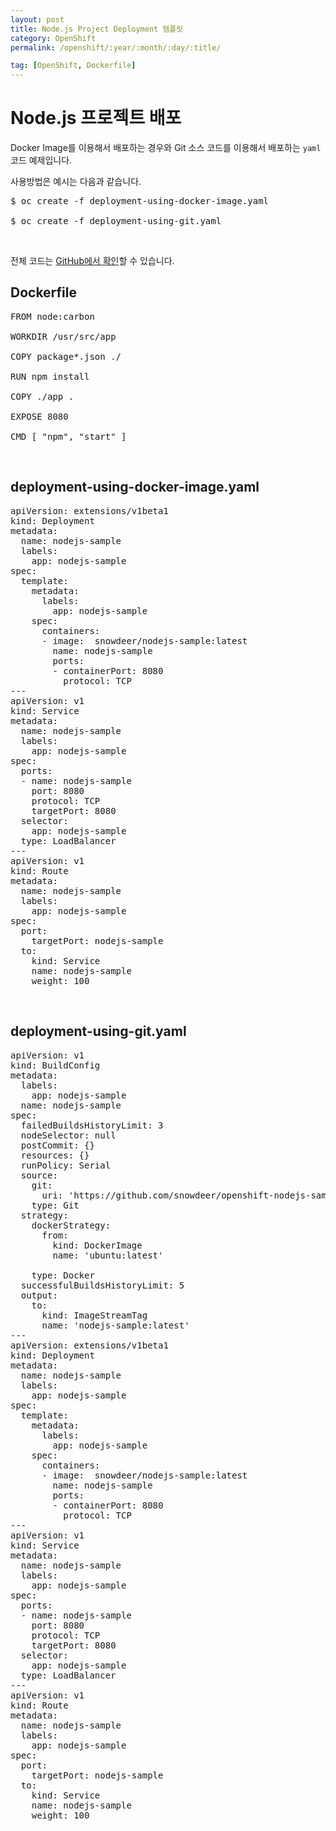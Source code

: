 ```yaml
---
layout: post
title: Node.js Project Deployment 템플릿
category: OpenShift
permalink: /openshift/:year/:month/:day/:title/

tag: [OpenShift, Dockerfile]
---
```

# Node.js 프로젝트 배포

Docker Image를 이용해서 배포하는 경우와 Git 소스 코드를 이용해서 배포하는 `yaml` 코드 예제입니다. 

사용방법은 예시는 다음과 같습니다.

<pre class="prettyprint">
$ oc create -f deployment-using-docker-image.yaml

$ oc create -f deployment-using-git.yaml
</pre>

<br>

전체 코드는 [GitHub에서 확인](https://github.com/snowdeer/openshift-nodejs-sample)할 수 있습니다.

## Dockerfile

<pre class="prettyprint">
FROM node:carbon

WORKDIR /usr/src/app

COPY package*.json ./

RUN npm install

COPY ./app .

EXPOSE 8080

CMD [ "npm", "start" ]
</pre>

<br>

## deployment-using-docker-image.yaml

<pre class="prettyprint">
apiVersion: extensions/v1beta1
kind: Deployment
metadata:
  name: nodejs-sample
  labels:
    app: nodejs-sample
spec:
  template:
    metadata:
      labels:
        app: nodejs-sample
    spec:
      containers:
      - image:  snowdeer/nodejs-sample:latest
        name: nodejs-sample
        ports:
        - containerPort: 8080
          protocol: TCP
---
apiVersion: v1
kind: Service
metadata:
  name: nodejs-sample
  labels:
    app: nodejs-sample
spec:
  ports:
  - name: nodejs-sample
    port: 8080
    protocol: TCP
    targetPort: 8080
  selector:
    app: nodejs-sample
  type: LoadBalancer
---
apiVersion: v1
kind: Route
metadata:
  name: nodejs-sample
  labels:
    app: nodejs-sample
spec:
  port: 
    targetPort: nodejs-sample
  to:
    kind: Service
    name: nodejs-sample
    weight: 100
</pre>

<br>

## deployment-using-git.yaml

<pre class="prettyprint">
apiVersion: v1
kind: BuildConfig
metadata:
  labels:
    app: nodejs-sample
  name: nodejs-sample
spec:
  failedBuildsHistoryLimit: 3
  nodeSelector: null
  postCommit: {}
  resources: {}
  runPolicy: Serial
  source:
    git:
      uri: 'https://github.com/snowdeer/openshift-nodejs-sample.git'
    type: Git
  strategy:
    dockerStrategy:
      from:
        kind: DockerImage
        name: 'ubuntu:latest'
        
    type: Docker    
  successfulBuildsHistoryLimit: 5 
  output:
    to:
      kind: ImageStreamTag
      name: 'nodejs-sample:latest'
---
apiVersion: extensions/v1beta1
kind: Deployment
metadata:
  name: nodejs-sample
  labels:
    app: nodejs-sample
spec:
  template:
    metadata:
      labels:
        app: nodejs-sample
    spec:
      containers:
      - image:  snowdeer/nodejs-sample:latest
        name: nodejs-sample
        ports:
        - containerPort: 8080
          protocol: TCP
---
apiVersion: v1
kind: Service
metadata:
  name: nodejs-sample
  labels:
    app: nodejs-sample
spec:
  ports:
  - name: nodejs-sample
    port: 8080
    protocol: TCP
    targetPort: 8080
  selector:
    app: nodejs-sample
  type: LoadBalancer
---
apiVersion: v1
kind: Route
metadata:
  name: nodejs-sample
  labels:
    app: nodejs-sample
spec:
  port: 
    targetPort: nodejs-sample
  to:
    kind: Service
    name: nodejs-sample
    weight: 100
</pre>